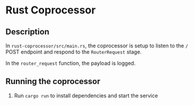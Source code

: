 # Rust Coprocessor

## Description

In `rust-coprocessor/src/main.rs`, the coprocessor is setup to listen to the `/` POST endpoint and respond to the `RouterRequest` stage.

In the `router_request` function, the payload is logged.

## Running the coprocessor

1. Run `cargo run` to install dependencies and start the service


